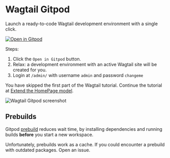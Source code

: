 # Wagtail Gitpod

Launch a ready-to-code Wagtail development environment with a single click.

[![Open in Gitpod](https://gitpod.io/button/open-in-gitpod.svg)](https://gitpod.io/#https://github.com/jams2/wagtail-gitpod)

Steps:

1. Click the ``Open in Gitpod`` button.
2. Relax: a development environment with an active Wagtail site will be created for you.
3. Login at `/admin/` with username `admin` and password `changeme`

You have skipped the first part of the Wagtail tutorial. 
Continue the tutorial at [Extend the HomePage model](https://docs.wagtail.io/en/stable/getting_started/tutorial.html#extend-the-homepage-model).

![Wagtail Gitpod screenshot](https://user-images.githubusercontent.com/1969342/82453552-f4c9aa00-9ab0-11ea-90ce-e37b5f680f8d.png)


## Prebuilds

Gitpod [prebuild](https://www.gitpod.io/docs/prebuilds) reduces wait time, by installing dependencies and running builds **before** you start a new workspace.

Unfortunately, prebuilds work as a cache. If you could encounter a prebuild with outdated packages. Open an issue.
